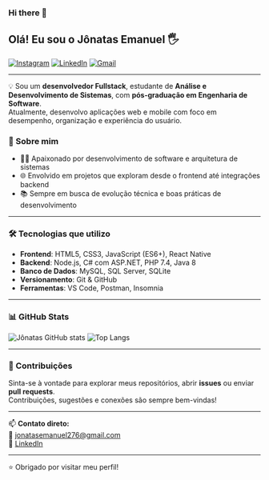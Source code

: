 ### Hi there 👋  
## Olá! Eu sou o Jônatas Emanuel 🖐️  

[![Instagram](https://img.shields.io/badge/Instagram-E4405F?style=for-the-badge&logo=instagram&logoColor=white)](https://www.instagram.com/jonatasdeveloper/)
[![LinkedIn](https://img.shields.io/badge/LinkedIn-0A66C2?style=for-the-badge&logo=linkedin&logoColor=white)](https://www.linkedin.com/in/jônatas-emanuel-1049b8b9/)
[![Gmail](https://img.shields.io/badge/Gmail-D14836?style=for-the-badge&logo=gmail&logoColor=white)](mailto:jonatasemanuel276@gmail.com)

---

💡 Sou um **desenvolvedor Fullstack**, estudante de **Análise e Desenvolvimento de Sistemas**, com **pós-graduação em Engenharia de Software**.  
Atualmente, desenvolvo aplicações web e mobile com foco em desempenho, organização e experiência do usuário.

### 🚀 Sobre mim

- 👨‍💻 Apaixonado por desenvolvimento de software e arquitetura de sistemas  
- 🌐 Envolvido em projetos que exploram desde o frontend até integrações backend  
- 📚 Sempre em busca de evolução técnica e boas práticas de desenvolvimento  

---

### 🛠️ Tecnologias que utilizo

- **Frontend**: HTML5, CSS3, JavaScript (ES6+), React Native  
- **Backend**: Node.js, C# com ASP.NET, PHP 7.4, Java 8  
- **Banco de Dados**: MySQL, SQL Server, SQLite  
- **Versionamento**: Git & GitHub  
- **Ferramentas**: VS Code, Postman, Insomnia  

---

### 📊 GitHub Stats

![Jônatas GitHub stats](https://github-readme-stats.vercel.app/api?username=Jonemanuel&show_icons=true&theme=dracula&count_private=true)
![Top Langs](https://github-readme-stats.vercel.app/api/top-langs/?username=Jonemanuel&layout=compact&theme=dracula)

---

### 🤝 Contribuições

Sinta-se à vontade para explorar meus repositórios, abrir **issues** ou enviar **pull requests**.  
Contribuições, sugestões e conexões são sempre bem-vindas!

---

📫 **Contato direto:**  
📧 jonatasemanuel276@gmail.com  
🔗 [LinkedIn](https://www.linkedin.com/in/jônatas-emanuel-1049b8b9/)

---

⭐ Obrigado por visitar meu perfil!
